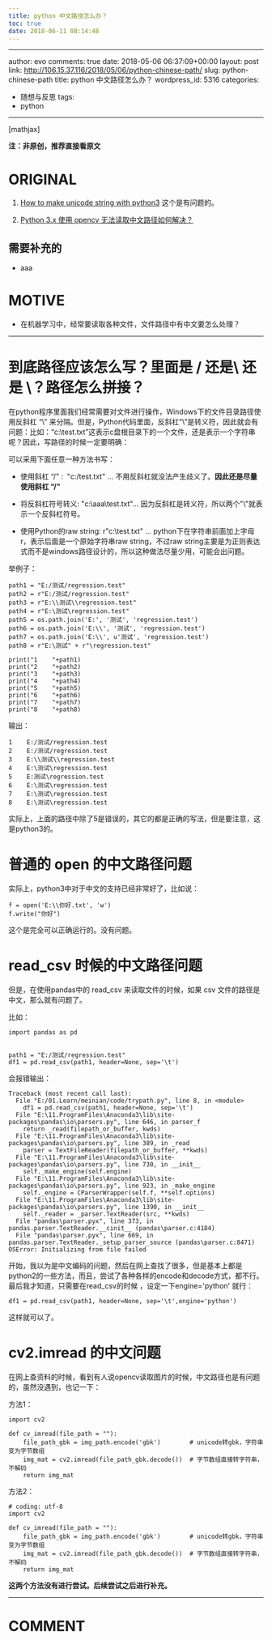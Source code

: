 ```yaml
---
title: python 中文路径怎么办？
toc: true
date: 2018-06-11 08:14:48
---
```

---
author: evo
comments: true
date: 2018-05-06 06:37:09+00:00
layout: post
link: http://106.15.37.116/2018/05/06/python-chinese-path/
slug: python-chinese-path
title: python 中文路径怎么办？
wordpress_id: 5316
categories:
- 随想与反思
tags:
- python
---

<!-- more -->

[mathjax]

**注：非原创，推荐直接看原文**


# ORIGINAL





 	
  1. [How to make unicode string with python3](https://stackoverflow.com/questions/6812031/how-to-make-unicode-string-with-python3) 这个是有问题的。

 	
  2. [Python 3.x 使用 opencv 无法读取中文路径如何解决？](https://www.zhihu.com/question/67157462)




## 需要补充的





 	
  * aaa




# MOTIVE





 	
  * 在机器学习中，经常要读取各种文件，文件路径中有中文要怎么处理？





* * *





# 到底路径应该怎么写？里面是 / 还是\\ 还是 \？路径怎么拼接？


在python程序里面我们经常需要对文件进行操作，Windows下的文件目录路径使用反斜杠 “\” 来分隔。但是，Python代码里面，反斜杠“\”是转义符，因此就会有问题：比如：“c:\test.txt”这表示c盘根目录下的一个文件，还是表示一个字符串呢？因此，写路径的时候一定要明确：

可以采用下面任意一种方法书写：



 	
  * 使用斜杠 “/” :  "c:/test.txt" … 不用反斜杠就没法产生歧义了。**因此还是尽量使用斜杠 “/”**

 	
  * 将反斜杠符号转义: "c:\\aaa\\test.txt"… 因为反斜杠是转义符，所以两个"\\"就表示一个反斜杠符号。

 	
  * 使用Python的raw string: r"c:\test.txt" … python下在字符串前面加上字母r，表示后面是一个原始字符串raw string，不过raw string主要是为正则表达式而不是windows路径设计的，所以这种做法尽量少用，可能会出问题。


举例子：

    
    path1 = "E:/测试/regression.test"
    path2 = r"E:/测试/regression.test"
    path3 = r"E:\\测试\\regression.test"
    path4 = r"E:\测试\regression.test"
    path5 = os.path.join('E:', '测试', 'regression.test')
    path6 = os.path.join('E:\\', '测试', 'regression.test')
    path7 = os.path.join('E:\\', u'测试', 'regression.test')
    path8 = r"E:\测试" + r"\regression.test"
    
    print("1    "+path1)
    print("2    "+path2)
    print("3    "+path3)
    print("4    "+path4)
    print("5    "+path5)
    print("6    "+path6)
    print("7    "+path7)
    print("8    "+path8)


输出：

    
    1    E:/测试/regression.test
    2    E:/测试/regression.test
    3    E:\\测试\\regression.test
    4    E:\测试\regression.test
    5    E:测试\regression.test
    6    E:\测试\regression.test
    7    E:\测试\regression.test
    8    E:\测试\regression.test


实际上，上面的路径中除了5是错误的，其它的都是正确的写法，但是要注意，这是python3的。




# 普通的 open 的中文路径问题


实际上，python3中对于中文的支持已经非常好了，比如说：

    
    f = open('E:\\你好.txt', 'w')
    f.write("你好")


这个是完全可以正确运行的。没有问题。


# read_csv 时候的中文路径问题


但是，在使用pandas中的 read_csv 来读取文件的时候，如果 csv 文件的路径是中文，那么就有问题了。

比如：

    
    import pandas as pd
    
    
    path1 = "E:/测试/regression.test"
    df1 = pd.read_csv(path1, header=None, sep='\t')


会报错输出：

    
    Traceback (most recent call last):
      File "E:/01.Learn/meinian/code/trypath.py", line 8, in <module>
        df1 = pd.read_csv(path1, header=None, sep='\t')
      File "E:\11.ProgramFiles\Anaconda3\lib\site-packages\pandas\io\parsers.py", line 646, in parser_f
        return _read(filepath_or_buffer, kwds)
      File "E:\11.ProgramFiles\Anaconda3\lib\site-packages\pandas\io\parsers.py", line 389, in _read
        parser = TextFileReader(filepath_or_buffer, **kwds)
      File "E:\11.ProgramFiles\Anaconda3\lib\site-packages\pandas\io\parsers.py", line 730, in __init__
        self._make_engine(self.engine)
      File "E:\11.ProgramFiles\Anaconda3\lib\site-packages\pandas\io\parsers.py", line 923, in _make_engine
        self._engine = CParserWrapper(self.f, **self.options)
      File "E:\11.ProgramFiles\Anaconda3\lib\site-packages\pandas\io\parsers.py", line 1390, in __init__
        self._reader = _parser.TextReader(src, **kwds)
      File "pandas\parser.pyx", line 373, in pandas.parser.TextReader.__cinit__ (pandas\parser.c:4184)
      File "pandas\parser.pyx", line 669, in pandas.parser.TextReader._setup_parser_source (pandas\parser.c:8471)
    OSError: Initializing from file failed


开始，我以为是中文编码的问题，然后在网上查找了很多，但是基本上都是python2的一些方法，而且，尝试了各种各样的encode和decode方式，都不行。最后我才知道，只需要在read_csv的时候 ，设定一下engine='python' 就行：

    
    df1 = pd.read_csv(path1, header=None, sep='\t',engine='python')


这样就可以了。


# cv2.imread 的中文问题


在网上查资料的时候，看到有人说opencv读取图片的时候，中文路径也是有问题的，虽然没遇到，也记一下：

方法1：

    
    import cv2
    
    def cv_imread(file_path = ""):
        file_path_gbk = img_path.encode('gbk')        # unicode转gbk，字符串变为字节数组
        img_mat = cv2.imread(file_path_gbk.decode())  # 字节数组直接转字符串，不解码
        return img_mat


方法2：

    
    # coding: utf-8
    import cv2
    
    def cv_imread(file_path = ""):
        file_path_gbk = img_path.encode('gbk')        # unicode转gbk，字符串变为字节数组
        img_mat = cv2.imread(file_path_gbk.decode())  # 字节数组直接转字符串，不解码
        return img_mat


**这两个方法没有进行尝试。后续尝试之后进行补充。**









* * *





# COMMENT



